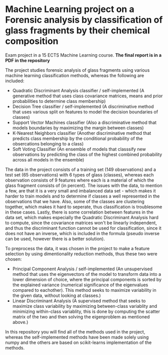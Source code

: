 # Machine Learning project on a Forensic analysis by classification of glass fragments by their chemical composition
Exam project in a 15 ECTS Machine Learning course. **The final report is in a PDF in the repository**

The project studies forensic analysis of glass fragments using various machine learning classification methods, whereas the following are included:
- Quadratic Discriminant Analysis classifier / self-implemented (A generative method that uses class covariance matrices, means and prior probabilities to determine class membership)
- Decision Tree classifier / self-implemented (A discriminative method that uses various split on features to model the decision boundaries of classes)
- Support Vector Machines classifier (Also a discriminative method that models boundaries by maximizing the margin between classes)
- K-Nearest Neighbors classifier (Another discriminative method that predicts class membership by the conditional probability of the obsercations belonging to a class)
- Soft Voting Classifier (An ensemble of models that classsify new observations by predicting the class of the highest combined probability across all models in the ensemble)

The data in the project consists of a training set (149 observations) and a test set (65 observations) with 6 types of glass (classes), whereas each observation consists of 9 features where each is a material of which the glass fragment consists of (in percent).
The issues with the data, to mention a few, are that it is a very small and imbalanced data set - which makes it harder to train models and to determine if classes a well represented in the observations that we have. Also, some of the classes are clustering together, which makes it hard to seperate, thus classification is troublesome in these cases. Lastly, there is some correlation between features in the data set, which makes especially the Quadratic Discriminant Analysis hard to compute, since the covariance matrices won't be linearly independent, and thus the discriminant function cannot be used for classification, since it does not have an inverse, which is included in the formula (pseudo inverse can be used, however there is a better solution).

To preprocess the data, it was chosen in the project to make a feature selection by using dimentionality reduction methods, thus these two were chosen:
- Principal Component Analysis / self-implemented (An unsupervised method that uses the eigenvectors of the model to transform data into a lower dimension of choice, where the principal components is sorted by the explained variance (numerical significance of the eigenvalues compared to eachother). This method seeks to maximize variability in the given data, without looking at classes.)
- Linear Discriminant Analysis (A supervised method that seeks to maximize class variability by maximizing between-class variablity and minimizing within-class variablity, this is done by computing the scatter matrix of the two and then solving the eigenproblem as mentioned above.)

In this repository you will find all of the methods used in the project, whereas the self-implemented methods have been made solely using numpy and the others are based on scikit-learns implementation of the methods.
